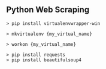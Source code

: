 ## Python Web Scraping
```
> pip install virtualenvwrapper-win
```

```
> mkvirtualenv {my_virtual_name}
```

```
> workon {my_virtual_name}
```

```
> pip install requests
> pip install beautifulsoup4
```
